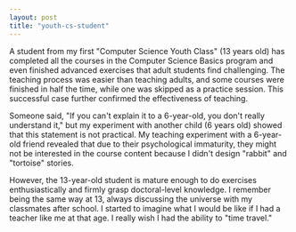 ```yaml
---
layout: post
title: "youth-cs-student"
---
```


A student from my first "Computer Science Youth Class" (13 years old) has completed all the courses in the Computer Science Basics program and even finished advanced exercises that adult students find challenging. The teaching process was easier than teaching adults, and some courses were finished in half the time, while one was skipped as a practice session. This successful case further confirmed the effectiveness of teaching.

Someone said, "If you can't explain it to a 6-year-old, you don't really understand it," but my experiment with another child (6 years old) showed that this statement is not practical. My teaching experiment with a 6-year-old friend revealed that due to their psychological immaturity, they might not be interested in the course content because I didn't design "rabbit" and "tortoise" stories.

However, the 13-year-old student is mature enough to do exercises enthusiastically and firmly grasp doctoral-level knowledge. I remember being the same way at 13, always discussing the universe with my classmates after school. I started to imagine what I would be like if I had a teacher like me at that age. I really wish I had the ability to "time travel."